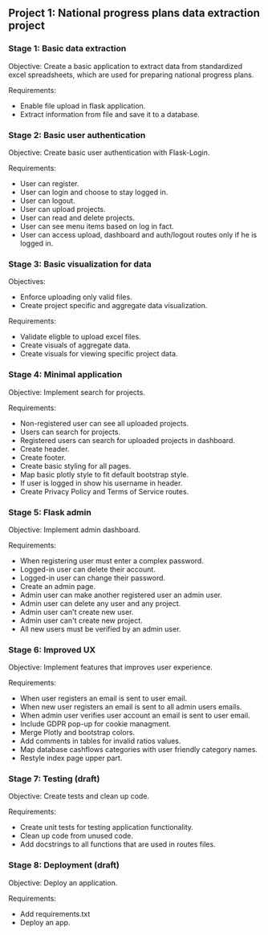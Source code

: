 ## Project 1: National progress plans data extraction project 

### Stage 1: Basic data extraction
Objective: Create a basic application to extract data from standardized excel spreadsheets, which are used for preparing national progress plans.

Requirements:
- Enable file upload in flask application. 
- Extract information from file and save it to a database.

### Stage 2: Basic user authentication
Objective: Create basic user authentication with Flask-Login.

Requirements:
- User can register.
- User can login and choose to stay logged in.
- User can logout.
- User can upload projects.
- User can read and delete projects.
- User can see menu items based on log in fact.
- User can access upload, dashboard and auth/logout routes only if he is logged in.

### Stage 3: Basic visualization for data
Objectives: 
- Enforce uploading only valid files.
- Create project specific and aggregate data visualization.

Requirements:
- Validate eligble to upload excel files.
- Create visuals of aggregate data.
- Create visuals for viewing specific project data.

### Stage 4: Minimal application
Objective: Implement search for projects.

Requirements:
- Non-registered user can see all uploaded projects.
- Users can search for projects.
- Registered users can search for uploaded projects in dashboard.
- Create header.
- Create footer.
- Create basic styling for all pages.
- Map basic plotly style to fit default bootstrap style.
- If user is logged in show his username in header.
- Create Privacy Policy and Terms of Service routes.

### Stage 5: Flask admin
Objective: Implement admin dashboard.

Requirements:
- When registering user must enter a complex password.
- Logged-in user can delete their account.
- Logged-in user can change their password.
- Create an admin page.
- Admin user can make another registered user an admin user.
- Admin user can delete any user and any project.
- Admin user can't create new user.
- Admin user can't create new project.
- All new users must be verified by an admin user.

### Stage 6: Improved UX
Objective: Implement features that improves user experience.

Requirements:
- When user registers an email is sent to user email.
- When new user registers an email is sent to all admin users emails.
- When admin user verifies user account an email is sent to user email.
- Include GDPR pop-up for cookie managment.
- Merge Plotly and bootstrap colors.
- Add comments in tables for invalid ratios values.
- Map database cashflows categories with user friendly category names.
- Restyle index page upper part.

### Stage 7: Testing (draft)
Objective: Create tests and clean up code.

Requirements:
- Create unit tests for testing application functionality.
- Clean up code from unused code.
- Add docstrings to all functions that are used in routes files.

### Stage 8: Deployment (draft)
Objective: Deploy an application.

Requirements:
- Add requirements.txt
- Deploy an app.